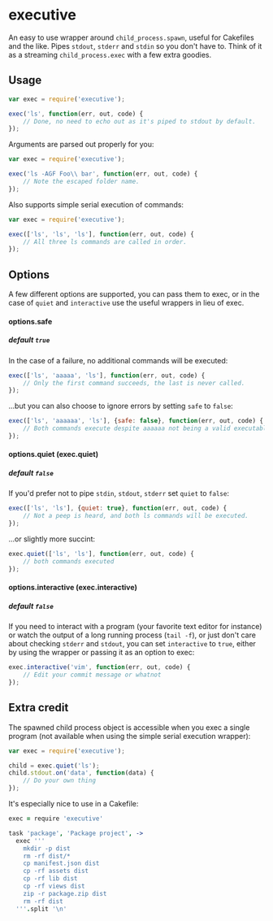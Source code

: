 # executive

An easy to use wrapper around `child_process.spawn`, useful for Cakefiles and the like. Pipes `stdout`, `stderr` and `stdin` so you don't have to. Think of it as a streaming `child_process.exec` with a few extra goodies.

## Usage

```javascript
var exec = require('executive');

exec('ls', function(err, out, code) {
    // Done, no need to echo out as it's piped to stdout by default.
});
```

Arguments are parsed out properly for you:
```javascript
var exec = require('executive');

exec('ls -AGF Foo\\ bar', function(err, out, code) {
    // Note the escaped folder name.
});
```

Also supports simple serial execution of commands:
```javascript
var exec = require('executive');

exec(['ls', 'ls', 'ls'], function(err, out, code) {
    // All three ls commands are called in order.
});
```

## Options
A few different options are supported, you can pass them to exec, or in the case
of `quiet` and `interactive` use the useful wrappers in lieu of exec.

#### options.safe
##### default `true`

In the case of a failure, no additional commands will be executed:
```javascript
exec(['ls', 'aaaaa', 'ls'], function(err, out, code) {
    // Only the first command succeeds, the last is never called.
});
```

...but you can also choose to ignore errors by setting `safe` to `false`:

```javascript
exec(['ls', 'aaaaaa', 'ls'], {safe: false}, function(err, out, code) {
    // Both commands execute despite aaaaaa not being a valid executable.
});
```

#### options.quiet (exec.quiet)
##### default `false`

If you'd prefer not to pipe `stdin`, `stdout`, `stderr` set `quiet` to `false`:
```javascript
exec(['ls', 'ls'], {quiet: true}, function(err, out, code) {
    // Not a peep is heard, and both ls commands will be executed.
});
```

...or slightly more succint:

```javascript
exec.quiet(['ls', 'ls'], function(err, out, code) {
    // both commands executed
});
```

#### options.interactive (exec.interactive)
##### default `false`

If you need to interact with a program (your favorite text editor for instance)
or watch the output of a long running process (`tail -f`), or just don't care
about checking `stderr` and `stdout`, you can set `interactive` to `true`,
either by using the wrapper or passing it as an option to exec:
```javascript
exec.interactive('vim', function(err, out, code) {
    // Edit your commit message or whatnot
});
```

## Extra credit
The spawned child process object is accessible when you exec a single program
(not available when using the simple serial execution wrapper):

```javascript
var exec = require('executive');

child = exec.quiet('ls');
child.stdout.on('data', function(data) {
    // Do your own thing
});
```

It's especially nice to use in a Cakefile:
```coffeescript
exec = require 'executive'

task 'package', 'Package project', ->
  exec '''
    mkdir -p dist
    rm -rf dist/*
    cp manifest.json dist
    cp -rf assets dist
    cp -rf lib dist
    cp -rf views dist
    zip -r package.zip dist
    rm -rf dist
  '''.split '\n'
```
